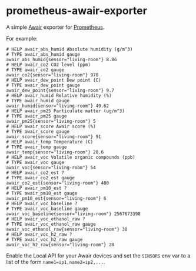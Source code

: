 prometheus-awair-exporter
=========================

A simple [Awair][] exporter for [Prometheus][].

For example:

```
# HELP awair_abs_humid Absolute humidity (g/m^3)
# TYPE awair_abs_humid gauge
awair_abs_humid{sensor="living-room"} 8.86
# HELP awair_co2 CO2 level (ppm)
# TYPE awair_co2 gauge
awair_co2{sensor="living-room"} 970
# HELP awair_dew_point Dew point (C)
# TYPE awair_dew_point gauge
awair_dew_point{sensor="living-room"} 9.7
# HELP awair_humid Relative humidity (%)
# TYPE awair_humid gauge
awair_humid{sensor="living-room"} 49.62
# HELP awair_pm25 Particulate matter (ug/m^3)
# TYPE awair_pm25 gauge
awair_pm25{sensor="living-room"} 5
# HELP awair_score Awair score (%)
# TYPE awair_score gauge
awair_score{sensor="living-room"} 91
# HELP awair_temp Temperature (C)
# TYPE awair_temp gauge
awair_temp{sensor="living-room"} 20.6
# HELP awair_voc Volatile organic compounds (ppb)
# TYPE awair_voc gauge
awair_voc{sensor="living-room"} 54
# HELP awair_co2_est ?
# TYPE awair_co2_est gauge
awair_co2_est{sensor="living-room"} 400
# HELP awair_pm10_est ?
# TYPE awair_pm10_est gauge
awair_pm10_est{sensor="living-room"} 6
# HELP awair_voc_baseline ?
# TYPE awair_voc_baseline gauge
awair_voc_baseline{sensor="living-room"} 2567673398
# HELP awair_voc_ethanol_raw ?
# TYPE awair_voc_ethanol_raw gauge
awair_voc_ethanol_raw{sensor="living-room"} 38
# HELP awair_voc_h2_raw ?
# TYPE awair_voc_h2_raw gauge
awair_voc_h2_raw{sensor="living-room"} 28
```

Enable the Local API for your Awair devices and set the `SENSORS` env
var to a list of the form `name1=ip1,name2=ip2,...`.

[Awair]: https://uk.getawair.com/
[Prometheus]: https://prometheus.io/
